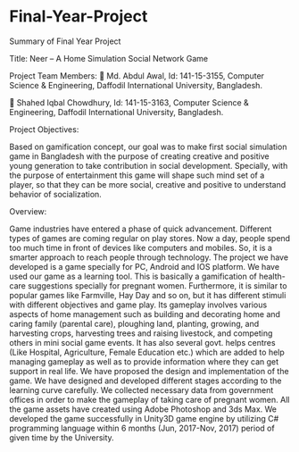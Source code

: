 # Final-Year-Project

Summary of Final Year Project

Title: Neer – A Home Simulation Social Network Game

Project Team Members:
 Md. Abdul Awal,
Id: 141-15-3155,
Computer Science & Engineering, Daffodil International University, Bangladesh.


 Shahed Iqbal Chowdhury,
Id: 141-15-3163,
Computer Science & Engineering, Daffodil International University, Bangladesh.

Project Objectives:

Based on gamification concept, our goal was to make first social simulation game in Bangladesh with
the purpose of creating creative and positive young generation to take contribution in social
development. Specially, with the purpose of entertainment this game will shape such mind set of a
player, so that they can be more social, creative and positive to understand behavior of socialization.


Overview:

Game industries have entered a phase of quick advancement. Different types of games are coming
regular on play stores. Now a day, people spend too much time in front of devices like computers and
mobiles. So, it is a smarter approach to reach people through technology. The project we have
developed is a game specially for PC, Android and IOS platform. We have used our game as a learning
tool.
This is basically a gamification of health-care suggestions specially for pregnant women. Furthermore,
it is similar to popular games like Farmville, Hay Day and so on, but it has different stimuli with
different objectives and game play. Its gameplay involves various aspects of home management such
as building and decorating home and caring family (parental care), ploughing land, planting, growing,
and harvesting crops, harvesting trees and raising livestock, and competing others in mini social game
events. It has also several govt. helps centres (Like Hospital, Agriculture, Female Education etc.) which
are added to help managing gameplay as well as to provide information where they can get support in
real life.
We have proposed the design and implementation of the game. We have designed and developed
different stages according to the learning curve carefully. We collected necessary data from
government offices in order to make the gameplay of taking care of pregnant women. All the game
assets have created using Adobe Photoshop and 3ds Max. We developed the game successfully in
Unity3D game engine by utilizing C# programming language within 6 months (Jun, 2017-Nov, 2017)
period of given time by the University.
